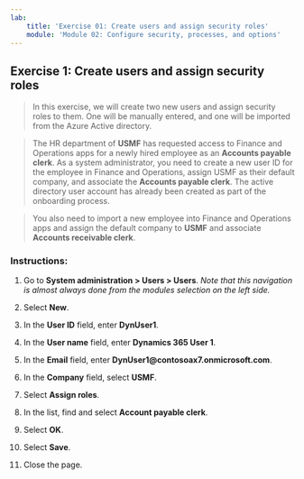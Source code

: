 ```yaml
---
lab:
    title: 'Exercise 01: Create users and assign security roles'
    module: 'Module 02: Configure security, processes, and options'
---
```

## Exercise 1: Create users and assign security roles

>   In this exercise, we will create two new users and assign security roles to
>   them. One will be manually entered, and one will be imported from the Azure
>   Active directory.

>   The HR department of **USMF** has requested access to Finance and Operations
>   apps for a newly hired employee as an **Accounts payable clerk**. As a
>   system administrator, you need to create a new user ID for the employee in
>   Finance and Operations, assign USMF as their default company, and associate
>   the **Accounts payable clerk**. The active directory user account has
>   already been created as part of the onboarding process.

>   You also need to import a new employee into Finance and Operations apps and
>   assign the default company to **USMF** and associate **Accounts receivable
>   clerk**.

### Instructions:

1.  Go to **System administration \> Users \> Users**. *Note that this
    navigation is almost always done from the modules selection on the left
    side.*

2.  Select **New**.

3.  In the **User ID** field, enter **DynUser1**.

4.  In the **User name** field, enter **Dynamics 365 User 1**.

5.  In the **Email** field, enter **DynUser1\@contosoax7.onmicrosoft.com**.

6.  In the **Company** field, select **USMF**.

7.  Select **Assign roles**.

8.  In the list, find and select **Account payable clerk**.

9.  Select **OK**.

10. Select **Save**.

11. Close the page.
